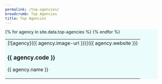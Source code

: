 ```yaml
---
permalink: /top-agencies/
breadcrumb: Top Agencies
title: Top Agencies
---
```


<section class="bp-section" style="background-color:#EAFCFC" id="top-a">
<table>
{% for agency in site.data.top-agencies %}
  <td>  
    [![agency]({{ agency.image-url }})]({{ agency.website }})              
    <h3> {{ agency.code }} </h3>
    <p> {{ agency.name }} </p>
  </td>
{% endfor %}
</table>
</section>
